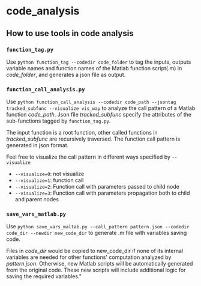 # code_analysis



## How to use tools in code analysis 

### `function_tag.py`
Use `python function_tag --codedir code_folder`
to tag the inputs, outputs variable names and function names of the Matlab function script(.m) in *code_folder*, and generates a json file as output.

### `function_call_analysis.py`
Use `python function_call_analysis --codedir code_path --jsontag tracked_subfunc --visualize vis_way` to analyze the call pattern of a Matlab function *code_path*. Json file *tracked_subfunc* specify the attributes of the sub-functions tagged by `function_tag.py`.

The input function is a root function, other called functions in  *tracked_subfunc* are recursively traversed. The function call pattern is generated in json format.

Feel free to visualize the call pattern in different ways specified by `--visualize`
- `--visualize=0`: not visualize
- `--visualize=1`: function call
- `--visualize=2`: Function call with parameters passed to child node
- `--visualize=3`: Function call with parameters propagation both to child and parent nodes

### `save_vars_matlab.py`
Use `python save_vars_maltab.py --call_pattern pattern.json --codedir code_dir --newdir new_code_dir` to generate .m file with variables saving code.

Files in *code_dir* would be copied to new_code_dir if none of its internal variables are needed for other functions' computation analyzed by *pattern.json*. Otherwise, new Matlab scripts will be automatically generated from the original code. These new scripts will include additional logic for saving the required variables."